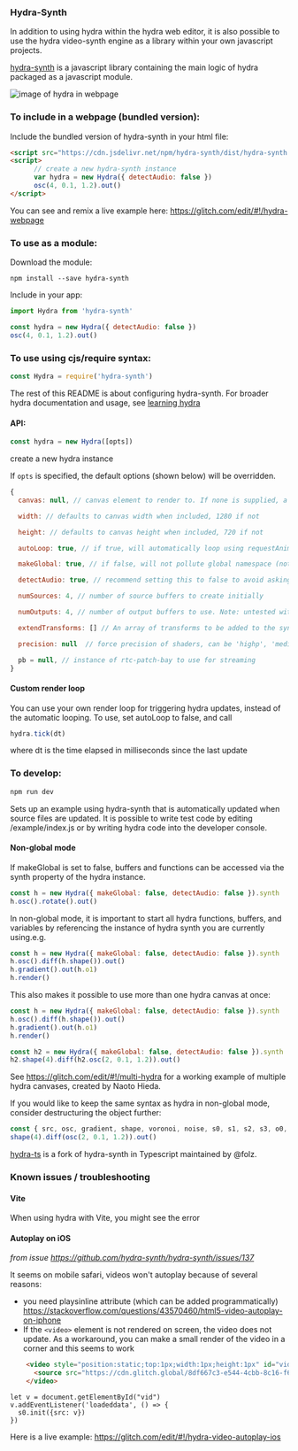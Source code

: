 ### Hydra-Synth

In addition to using hydra within the hydra web editor, it is also possible to use the hydra video-synth engine as a library within your own javascript projects. 

[hydra-synth](https://github.com/hydra-synth/hydra-synth) is a javascript library containing the main logic of hydra packaged as a javascript module.

![image of hydra in webpage](../hydra-webpage.png)

### To include in a webpage (bundled version):
Include the bundled version of hydra-synth in your html file:
```html
<script src="https://cdn.jsdelivr.net/npm/hydra-synth/dist/hydra-synth.js"></script>
<script>
      // create a new hydra-synth instance
      var hydra = new Hydra({ detectAudio: false })
      osc(4, 0.1, 1.2).out()
</script>
```

You can see and remix a live example here: https://glitch.com/edit/#!/hydra-webpage

### To use as a module:
Download the module:
```
npm install --save hydra-synth
```

Include in your app:
```javascript
import Hydra from 'hydra-synth'

const hydra = new Hydra({ detectAudio: false })
osc(4, 0.1, 1.2).out()
```

### To use using cjs/require syntax:
```javascript
const Hydra = require('hydra-synth')
```


The rest of this README is about configuring hydra-synth. For broader hydra documentation and usage, see [learning hydra](../../../learning)



#### API:
```javascript
const hydra = new Hydra([opts])
```
create a new hydra instance

If `opts` is specified, the default options (shown below) will be overridden.

```javascript
{
  canvas: null, // canvas element to render to. If none is supplied, a canvas will be created and appended to the screen

  width: // defaults to canvas width when included, 1280 if not

  height: // defaults to canvas height when included, 720 if not

  autoLoop: true, // if true, will automatically loop using requestAnimationFrame.If set to false, you must implement your own loop function using the tick() method (below)

  makeGlobal: true, // if false, will not pollute global namespace (note: there are currently bugs with this)

  detectAudio: true, // recommend setting this to false to avoid asking for microphone

  numSources: 4, // number of source buffers to create initially

  numOutputs: 4, // number of output buffers to use. Note: untested with numbers other than 4. render() method might behave unpredictably

  extendTransforms: [] // An array of transforms to be added to the synth, or an object representing a single transform

  precision: null  // force precision of shaders, can be 'highp', 'mediump', or 'lowp' (recommended for ios). When no precision is specified, will use highp for ios, and mediump for everything else.

  pb = null, // instance of rtc-patch-bay to use for streaming
}

```

#### Custom render loop
You can use your own render loop for triggering hydra updates, instead of the automatic looping. To use, set autoLoop to false, and call
```javascript
hydra.tick(dt)
```
where dt is the time elapsed in milliseconds since the last update

### To develop:
```javascript
npm run dev
```
Sets up an example using hydra-synth that is automatically updated when source files are updated. It is possible to write test code by editing /example/index.js or by writing hydra code into the developer console.

#### Non-global mode
If makeGlobal is set to false, buffers and functions can be accessed via the synth property of the hydra instance.
```javascript
const h = new Hydra({ makeGlobal: false, detectAudio: false }).synth
h.osc().rotate().out()
```

In non-global mode, it is important to start all hydra functions, buffers, and variables by referencing the instance of hydra synth you are currently using.e.g.
```javascript
const h = new Hydra({ makeGlobal: false, detectAudio: false }).synth
h.osc().diff(h.shape()).out()
h.gradient().out(h.o1)
h.render()
```

This also makes it possible to use more than one hydra canvas at once:
```javascript
const h = new Hydra({ makeGlobal: false, detectAudio: false }).synth
h.osc().diff(h.shape()).out()
h.gradient().out(h.o1)
h.render()

const h2 = new Hydra({ makeGlobal: false, detectAudio: false }).synth
h2.shape(4).diff(h2.osc(2, 0.1, 1.2)).out()
```

See https://glitch.com/edit/#!/multi-hydra for a working example of multiple hydra canvases, created by Naoto Hieda.

If you would like to keep the same syntax as hydra in non-global mode, consider destructuring the object further:
```javascript
const { src, osc, gradient, shape, voronoi, noise, s0, s1, s2, s3, o0, o1, o2, o3, render } = hydra
shape(4).diff(osc(2, 0.1, 1.2)).out()
```

[hydra-ts](https://github.com/folz/hydra-ts) is a fork of hydra-synth in Typescript maintained by @folz. 

### Known issues / troubleshooting

#### Vite
When using hydra with Vite, you might see the error 

#### Autoplay on iOS

*from issue https://github.com/hydra-synth/hydra-synth/issues/137*

It seems on mobile safari, videos won't autoplay because of several reasons:

* you need playsinline attribute (which can be added programmatically) https://stackoverflow.com/questions/43570460/html5-video-autoplay-on-iphone
* If the `<video>` element is not rendered on screen, the video does not update. As a workaround, you can make a small render of the video in a corner and this seems to work

```html
    <video style="position:static;top:1px;width:1px;height:1px" id="vid" autoplay loop muted playsinline crossorigin>
      <source src="https://cdn.glitch.global/8df667c3-e544-4cbb-8c16-f604238e8d2e/paper.mov?v=1682418858521">
    </video>
```

```
let v = document.getElementById("vid")
v.addEventListener('loadeddata', () => {
  s0.init({src: v})
})
```

Here is a live example: https://glitch.com/edit/#!/hydra-video-autoplay-ios